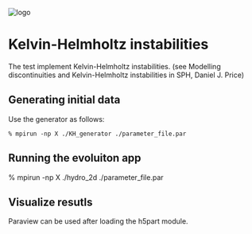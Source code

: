 ![logo](doc/flecsph_logo_bg.png)

# Kelvin-Helmholtz instabilities

The test implement Kelvin-Helmholtz instabilities. 
(see Modelling discontinuities and Kelvin-Helmholtz instabilities in SPH, 
Daniel J. Price)

## Generating initial data 
Use the generator as follows: 

    % mpirun -np X ./KH_generator ./parameter_file.par

## Running the evoluiton app 

  % mpirun -np X ./hydro_2d ./parameter_file.par

## Visualize resutls

Paraview can be used after loading the h5part module. 

